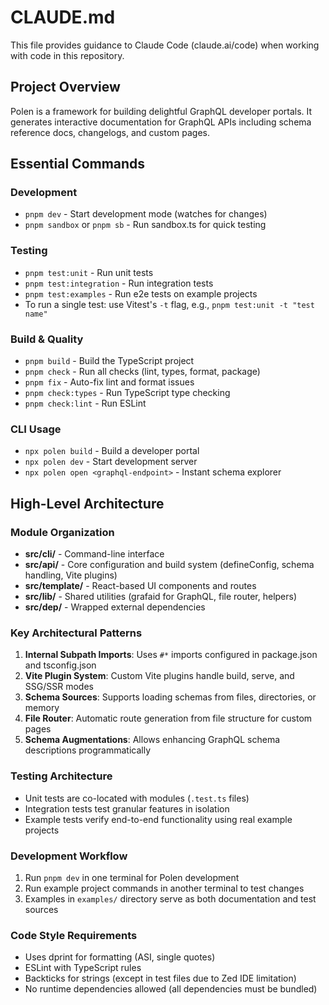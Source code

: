 # CLAUDE.md

This file provides guidance to Claude Code (claude.ai/code) when working with code in this repository.

## Project Overview

Polen is a framework for building delightful GraphQL developer portals. It generates interactive documentation for GraphQL APIs including schema reference docs, changelogs, and custom pages.

## Essential Commands

### Development

- `pnpm dev` - Start development mode (watches for changes)
- `pnpm sandbox` or `pnpm sb` - Run sandbox.ts for quick testing

### Testing

- `pnpm test:unit` - Run unit tests
- `pnpm test:integration` - Run integration tests
- `pnpm test:examples` - Run e2e tests on example projects
- To run a single test: use Vitest's `-t` flag, e.g., `pnpm test:unit -t "test name"`

### Build & Quality

- `pnpm build` - Build the TypeScript project
- `pnpm check` - Run all checks (lint, types, format, package)
- `pnpm fix` - Auto-fix lint and format issues
- `pnpm check:types` - Run TypeScript type checking
- `pnpm check:lint` - Run ESLint

### CLI Usage

- `npx polen build` - Build a developer portal
- `npx polen dev` - Start development server
- `npx polen open <graphql-endpoint>` - Instant schema explorer

## High-Level Architecture

### Module Organization

- **src/cli/** - Command-line interface
- **src/api/** - Core configuration and build system (defineConfig, schema handling, Vite plugins)
- **src/template/** - React-based UI components and routes
- **src/lib/** - Shared utilities (grafaid for GraphQL, file router, helpers)
- **src/dep/** - Wrapped external dependencies

### Key Architectural Patterns

1. **Internal Subpath Imports**: Uses `#*` imports configured in package.json and tsconfig.json
2. **Vite Plugin System**: Custom Vite plugins handle build, serve, and SSG/SSR modes
3. **Schema Sources**: Supports loading schemas from files, directories, or memory
4. **File Router**: Automatic route generation from file structure for custom pages
5. **Schema Augmentations**: Allows enhancing GraphQL schema descriptions programmatically

### Testing Architecture

- Unit tests are co-located with modules (`.test.ts` files)
- Integration tests test granular features in isolation
- Example tests verify end-to-end functionality using real example projects

### Development Workflow

1. Run `pnpm dev` in one terminal for Polen development
2. Run example project commands in another terminal to test changes
3. Examples in `examples/` directory serve as both documentation and test sources

### Code Style Requirements

- Uses dprint for formatting (ASI, single quotes)
- ESLint with TypeScript rules
- Backticks for strings (except in test files due to Zed IDE limitation)
- No runtime dependencies allowed (all dependencies must be bundled)
